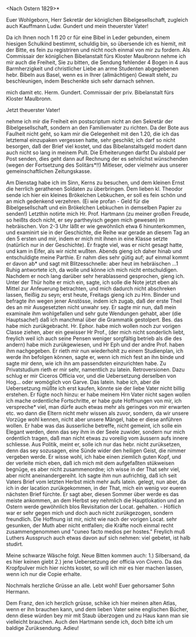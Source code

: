  <Nach Ostern 1829>*

Euer Wohlgeborn, Herr Sekretär der königlichen Bibelgesellschaft, zugleich auch Kauffmann Ludw. Gundert und mein
theuerster Vater!

Da ich Ihnen noch 1 fl 20 cr für eine Bibel in Leder gebunden, einem hiesigen Schulkind bestimmt, schuldig bin, so übersende ich es hiemit, mit der Bitte, es fein zu registriren und nicht noch einmal von mir zu fordern. Als Commissair der königlichen Bibelanstalt fürs Kloster Maulbronn nehme ich mir auch die Freiheit, Sie zu bitten, die Sendung fehlender 4 Bogen in 4 aus Barmherzigkeit und christlicher Liebe an arme Studenten abgegebenen hebr. Bibeln aus Basel, wenn es in Ihrer (allmächtigen) Gewalt steht, zu beschleunigen, indem Beschenkte sich sehr darnach sehnen.

 mich damit etc.
 Herm. Gundert. Commissair
 der priv. Bibelanstalt fürs Kloster Maulbronn.

Jetzt theuerster Vater!

nehme ich mir die Freiheit ein postscriptum nicht an den Sekretär der Bibelgesellschaft, sondern an den Familienvater zu richten. Da der Bote aus Faulheit nicht geht, so kam mir die Gelegenheit mit den 1.20, die ich das letztemal einzupaken vergessen hatte, sehr geschikt; ich darf so nicht besorgen, daß der Brief viel kostet, und das Bibelanstaltsgeld modert dann auch nicht so lang in meinem Pult. Die Erheiterungen darfst Du alsbald per Post senden, dies geht dann auf Rechnung der es sehnlichst wünschenden (wegen der Fortsetzung des Solitärs*!!) Mitleser, oder vielmehr aus unserer gemeinschaftlichen Zeitungskasse.

Am Dienstag habe ich im Sinn, Kerns zu besuchen, und dem kleinen Ernst die herrlich gerathenen Soldaten zu überbringen. Dem lieben kl. Theodor sende ich hier ein kleines Brökelchen Lebkuchen, er soll es fein schön und an mich gedenkend verzehren. (Ei wie profan - Geld für die Bibelgesellschaft und ein Brökelchen Lebkuchen in demselben Papier zu senden!) 
Letzthin notirte mich Hr. Prof. Hartmann (zu meiner großen Freude, so heißts doch nicht, er sey partheyisch gegen mich gewesen) im hebräischen. Von 2-3 Uhr läßt er wie gewöhnlich etwa 6 hinunterkommen, und examinirt sie in der Geschichte, die Reihe war gerade an diesem Tag an den 5 ersten und mir, indem er mich mit ihnen in eine Klasse setzte (natürlich nur in der Geschichte). Er fragte viel, was er nicht gesagt hatte, und kam in Eifer, als wir nicht wußten. Abends gieng ich daher hinab und entschuldigte meine Parthie. Er nahm dies sehr gütig auf; auf einmal kommt er davon ab* und sagt mit Blitzesschnelle: aber heut im hebräischen ...1 Ruhig antwortete ich, da wolle und könne ich mich nicht entschuldigen. Nachdem er noch lang darüber sehr herablassend gesprochen, gieng ich. Unter der Thür holte er mich ein, sagte, ich solle die Note jetzt eben als Mittel zur Anfeuerung betrachten, und mich dadurch nicht abschreken lassen, fleißig zu seyn; erst heute, Freitags gieng ich zu Hrn. Binder und befragte ihn wegen jener Anstösse, indem ich zugab, daß der erste Theil des an mir Ausgesetzten nicht unwahr sey. Er sagte mir nun, daß mein examinale ihm wohlgefallen und sehr gute Wendungen gehabt, aber (die Hauptsache!) daß ich manchmal über die Grammatik gestolpert. Bes. das habe mich zurükgebracht. Hr. Ephor. habe mich wollen noch zur vorigen Classe ziehen, aber ein gewisser Hr Prof., (der mich nicht sonderlich liebt, freylich weil ich auch seine Pensen weniger sorgfältig betrieb als die des andern) habe mich zurükgewiesen, und Hr Eph und der andre Prof. haben ihm nachgegeben. Er rieth mir nun wiederhohlt zu einem Studienplan, ich werde ihn befolgen können, sagte er, wenn ich mich fest an ihn binde und sagte mir denn, wie ich ihn am passendsten einzurichten habe. Zu Privatstudium rieth er mir sehr, namentlich zu latein. Retroversionen. Dazu schlug er mir Ciceros Officia vor, und die Uebersetzung derselben von Hog... oder womöglich von Garve. Das latein. habe ich, aber die Uebersetzung müßte ich erst kaufen, könnte sie der liebe Vater nicht billig erstehen. Er fügte noch hinzu: er habe meinem Hrn Vater nicht sagen wollen ich mache ordentliche Fortschritte, er habe gute Hoffnungen von mir, ich verspreche* viel, man dürfe auch etwas mehr als geringes von mir erwarten etc. wo dann die Eltern nicht mehr wissen als zuvor, sondern, da wir unsere Vorzüge wohl kennen, nicht aber unsere Mängel, habe er diese anführen wollen. Er habe was das äusserliche betreffe, nicht gemeint, ich solle ein Elegant werden, denn das sey ihm in der Seele zuwider, sondern nur mich ordentlich tragen, daß man nicht etwas zu voreilig vom äussern aufs innere schliesse. Aus Politik, meint er, solle ich nur das hebr. nicht zurüksetzen, denn das sey sozusagen, eine Sünde wider den heiligen Geist, die nimmer vergeben werde. Er wisse wohl, ich habe einen ziemlich guten Kopf, und der verleite mich eben, daß ich mich mit dem aufgefaßten stükweisen begnüge, es aber nicht zusammenordne; ich wisse in der That sehr viel, aber nicht aneinandergereiht. Ich sagte ihm nun aufrichtig, daß ich seit Vaters Brief vom letzten Herbst mich mehr aufs latein. gelegt, nun aber, da ich in der lacation zurükgekommen, in der That, mich ein wenig vor eueren nächsten Brief fürchte. Er sagt aber, diesen Sommer über werde es das meiste ankommen, an dem Herbst sey nehmlich die Hauptlokation und an Ostern werde gewöhnlich blos Revisitation der Locat. gehalten. - Höflich war er sehr gegen mich und doch auch nicht zurükgezogen, sondern freundlich. Die Hoffnung ist mir, nicht wie nach der vorigen Locat. sehr gesunken, der Muth aber nicht entfallen; die Kräfte noch einmal recht zusammengenommen und "cuneo facto medios per hostes." Freylich muß Luthers Ausspruch auch etwas davon auf sich nehmen: viel gebetet, ist halb studirt.

Meine schwarze Wäsche folgt. Neue Bitten kommen auch: 1.) Silbersand, da es hier keinen giebt 2.) jene Uebersetzung der officia von Civero. Da das Kropfpulver mich hier nichts kostet, so will ich mir es hier machen lassen, wenn ich nur die Copie erhalte.

Nochmals herzliche Grüsse an alle. Lebt wohl!
 Euer gehorsamer Sohn Hermann.

Dem Franz, den ich herzlich grüsse, schike ich hier meinen alten Atlas, wenn er ihn brauchen kann, und dem lieben Vater seine englischen Bücher, denn diese würden bey mir mit Staub überzogen und zu Haus kann man sie vielleicht brauchen. Auch den Hartmann sende ich, doch bitte ich um baldige Zurüksendung.
 Adieu!
